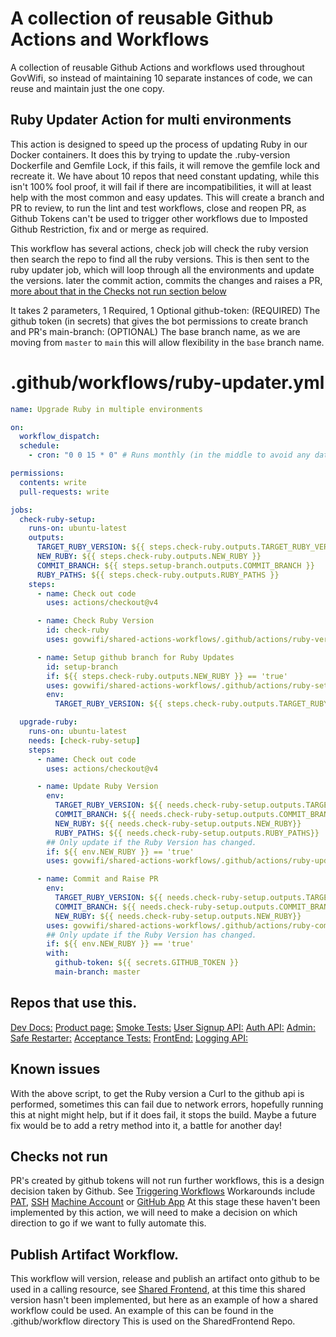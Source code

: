 # A collection of reusable Github Actions and Workflows
A collection of reusable Github Actions and workflows used throughout GovWifi, so instead of maintaining 10 separate instances of code, we can reuse and maintain just the one copy.


## Ruby Updater Action for multi environments
This action is designed to speed up the process of updating Ruby in our Docker containers.
It does this by trying to update the .ruby-version Dockerfile and Gemfile Lock, if this fails, it will remove the gemfile lock and recreate it.
We have about 10 repos that need constant updating, while this isn't 100% fool proof, it will fail if there are incompatibilities, it will at least help with the most common and easy updates.
This will create a branch and PR to review, to run the lint and test workflows, close and reopen PR, as Github Tokens can't be used to trigger other workflows due to Imposted Github Restriction,
 fix and or merge as required.

This workflow has several actions, check job will check the ruby version then search the repo to find all the ruby versions.
This is then sent to the ruby updater job, which will loop through all the environments and update the versions.
later the commit action, commits the changes and raises a PR, [more about that in the Checks not run section below](#Checks-not-run)

It takes 2 parameters, 1 Required, 1 Optional
github-token: (REQUIRED) The github token (in secrets) that gives the bot permissions to create branch and PR's
main-branch: (OPTIONAL) The base branch name, as we are moving from `master` to `main` this will allow flexibility in the `base` branch name.

# .github/workflows/ruby-updater.yml
```yaml
name: Upgrade Ruby in multiple environments

on:
  workflow_dispatch:
  schedule:
    - cron: "0 0 15 * 0" # Runs monthly (in the middle to avoid any date clashes)

permissions:
  contents: write
  pull-requests: write

jobs:
  check-ruby-setup:
    runs-on: ubuntu-latest
    outputs:
      TARGET_RUBY_VERSION: ${{ steps.check-ruby.outputs.TARGET_RUBY_VERSION }}
      NEW_RUBY: ${{ steps.check-ruby.outputs.NEW_RUBY }}
      COMMIT_BRANCH: ${{ steps.setup-branch.outputs.COMMIT_BRANCH }}
      RUBY_PATHS: ${{ steps.check-ruby.outputs.RUBY_PATHS }}
    steps:
      - name: Check out code
        uses: actions/checkout@v4

      - name: Check Ruby Version
        id: check-ruby
        uses: govwifi/shared-actions-workflows/.github/actions/ruby-version-check@main

      - name: Setup github branch for Ruby Updates
        id: setup-branch
        if: ${{ steps.check-ruby.outputs.NEW_RUBY }} == 'true'
        uses: govwifi/shared-actions-workflows/.github/actions/ruby-setup-branch@main
        env:
          TARGET_RUBY_VERSION: ${{ steps.check-ruby.outputs.TARGET_RUBY_VERSION }}

  upgrade-ruby:
    runs-on: ubuntu-latest
    needs: [check-ruby-setup]
    steps:
      - name: Check out code
        uses: actions/checkout@v4

      - name: Update Ruby Version
        env:
          TARGET_RUBY_VERSION: ${{ needs.check-ruby-setup.outputs.TARGET_RUBY_VERSION }}
          COMMIT_BRANCH: ${{ needs.check-ruby-setup.outputs.COMMIT_BRANCH }}
          NEW_RUBY: ${{ needs.check-ruby-setup.outputs.NEW_RUBY}}
          RUBY_PATHS: ${{ needs.check-ruby-setup.outputs.RUBY_PATHS}}
        ## Only update if the Ruby Version has changed.
        if: ${{ env.NEW_RUBY }} == 'true'
        uses: govwifi/shared-actions-workflows/.github/actions/ruby-updater-multi-env@main

      - name: Commit and Raise PR
        env:
          TARGET_RUBY_VERSION: ${{ needs.check-ruby-setup.outputs.TARGET_RUBY_VERSION }}
          COMMIT_BRANCH: ${{ needs.check-ruby-setup.outputs.COMMIT_BRANCH }}
          NEW_RUBY: ${{ needs.check-ruby-setup.outputs.NEW_RUBY}}
        uses: govwifi/shared-actions-workflows/.github/actions/ruby-commit-changes@main
        ## Only update if the Ruby Version has changed.
        if: ${{ env.NEW_RUBY }} == 'true'
        with:
          github-token: ${{ secrets.GITHUB_TOKEN }}
          main-branch: master

```

## Repos that use this.
[Dev Docs:](https://github.com/GovWifi/govwifi-dev-docs/)
[Product page:](https://github.com/GovWifi/govwifi-product-page/)
[Smoke Tests:](https://github.com/GovWifi/govwifi-smoke-tests/)
[User Signup API:](https://github.com/GovWifi/govwifi-user-signup-api/)
[Auth API:](https://github.com/GovWifi/govwifi-authentication-api/)
[Admin:](https://github.com/GovWifi/govwifi-admin/)
[Safe Restarter:](https://github.com/GovWifi/govwifi-safe-restarter/)
[Acceptance Tests:](https://github.com/GovWifi/govwifi-acceptance-tests/pull/195)
[FrontEnd:](https://github.com/GovWifi/govwifi-frontend/)
[Logging API:](https://github.com/GovWifi/govwifi-logging-api/)

## Known issues
With the above script, to get the Ruby version a Curl to the github api is performed, sometimes this can fail due to network errors, hopefully running this at night might help, but if it does fail, it stops the build.
Maybe a future fix would be to add a retry method into it, a battle for another day!

## Checks not run
PR's created by github tokens will not run further workflows, this is a design decision taken by Github.
See [Triggering Workflows](https://github.com/peter-evans/create-pull-request/blob/main/docs/concepts-guidelines.md#triggering-further-workflow-runs)
Workarounds include [PAT](https://docs.github.com/en/github/authenticating-to-github/creating-a-personal-access-token), [SSH](https://github.com/peter-evans/create-pull-request/blob/main/docs/concepts-guidelines.md#push-using-ssh-deploy-keys) [Machine Account](https://github.com/peter-evans/create-pull-request/blob/main/docs/concepts-guidelines.md#push-pull-request-branches-to-a-fork) or [GitHub App](https://github.com/peter-evans/create-pull-request/blob/main/docs/concepts-guidelines.md#authenticating-with-github-app-generated-tokens)
At this stage these haven't been implemented by this action, we will need to make a decision on which direction to go if we want to fully automate this.


## Publish Artifact Workflow.
This workflow will version, release and publish an artifact onto github to be used in a calling resource, see [Shared Frontend](https://github.com/GovWifi/govwifi-shared-frontend), at this time this shared version hasn't been implemented, but here as an example of how a shared workflow could be used.
An example of this can be found in the .github/workflow directory
This is used on the SharedFrontend Repo.

